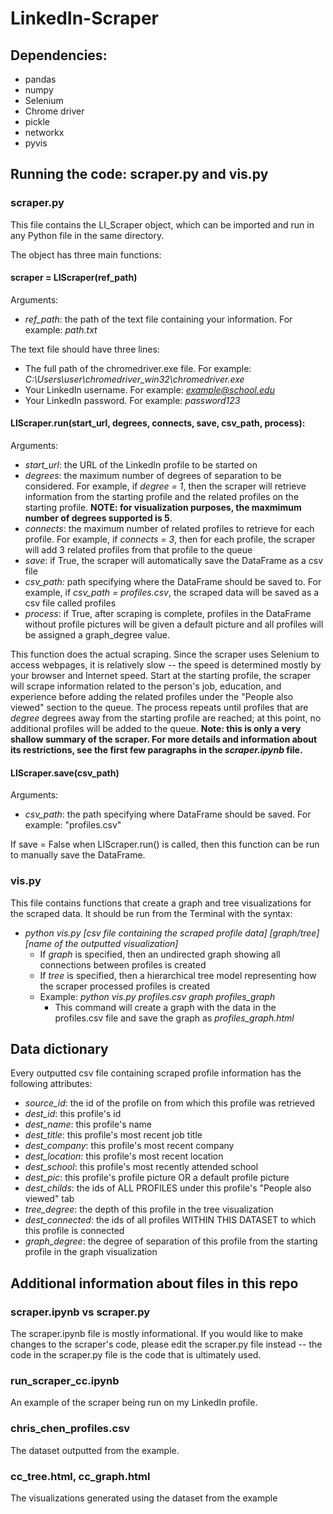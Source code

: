 # LinkedIn-Scraper


## Dependencies:
* pandas
* numpy
* Selenium
* Chrome driver
* pickle
* networkx
* pyvis

## Running the code: scraper.py and vis.py

### scraper.py
This file contains the LI_Scraper object, which can be imported and run in any Python file in the same directory.  

The object has three main functions:

#### scraper = LIScraper(ref_path)
Arguments:
+ *ref_path*: the path of the text file containing your information. For example: *path.txt*  
  
The text file should have three lines:
* The full path of the chromedriver.exe file. For example: *C:\Users\user\chromedriver_win32\chromedriver.exe*
* Your LinkedIn username. For example: *example@school.edu*
* Your LinkedIn password. For example: *password123*

#### LIScraper.run(start_url, degrees, connects, save, csv_path, process):
Arguments:
* *start_url*: the URL of the LinkedIn profile to be started on
* *degrees*: the maximum number of degrees of separation to be considered. For example, if *degree = 1*, then the scraper will
retrieve information from the starting profile and the related profiles on the starting profile. __NOTE: for visualization purposes, 
the maxmimum number of degrees supported is 5__.
* *connects*: the maximum number of related profiles to retrieve for each profile. For example, if *connects = 3*, then for each profile,
the scraper will add 3 related profiles from that profile to the queue
* *save*: if True, the scraper will automatically save the DataFrame as a csv file
* *csv_path:* path specifying where the DataFrame should be saved to. For example, if *csv_path = profiles.csv*, the scraped data
will be saved as a csv file called profiles
* *process*: if True, after scraping is complete, profiles in the DataFrame without profile pictures will be given a default
picture and all profiles will be assigned a graph_degree value.  

This function does the actual scraping. Since the scraper uses Selenium to access webpages, it is relatively slow -- the speed is determined mostly by your browser and Internet speed.
Start at the starting profile, the scraper will scrape information related to the person's job, education, and experience before
adding the related profiles under the "People also viewed" section to the queue. The process repeats until profiles that are *degree*
degrees away from the starting profile are reached; at this point, no additional profiles will be added to the queue. __Note: this is only 
a very shallow summary of the scraper. For more details and information about its restrictions, see the first few paragraphs in the *scraper.ipynb* file.__

#### LIScraper.save(csv_path)
Arguments:
* *csv_path*: the path specifying where DataFrame should be saved. For example: "profiles.csv"  
  
If save = False when LIScraper.run() is called, then this function can be run to manually save the DataFrame.  
  

### vis.py
This file contains functions that create a graph and tree visualizations for the scraped data. It should be run from the Terminal
with the syntax:
+ *python vis.py [csv file containing the scraped profile data] [graph/tree] [name of the outputted visualization]*  
  + If *graph* is specified, then an undirected graph showing all connections between profiles is created  
  + If *tree* is specified, then a hierarchical tree model representing how the scraper processed profiles is created  
  + Example: *python vis.py profiles.csv graph profiles_graph*
    + This command will create a graph with the data in the profiles.csv file and save the graph as *profiles_graph.html*
  

## Data dictionary
Every outputted csv file containing scraped profile information has the following attributes:
+ *source_id*: the id of the profile on from which this profile was retrieved
+ *dest_id*: this profile's id
+ *dest_name*: this profile's name
+ *dest_title*: this profile's most recent job title
+ *dest_company*: this profile's most recent company
+ *dest_location*: this profile's most recent location
+ *dest_school*: this profile's most recently attended school
+ *dest_pic*: this profile's profile picture OR a default profile picture
+ *dest_childs*: the ids of ALL PROFILES under this profile's "People also viewed" tab
+ *tree_degree*: the depth of this profile in the tree visualization
+ *dest_connected*: the ids of all profiles WITHIN THIS DATASET to which this profile is connected 
+ *graph_degree*: the degree of separation of this profile from the starting profile in the graph visualization

## Additional information about files in this repo

### scraper.ipynb vs scraper.py
The scraper.ipynb file is mostly informational. If you would like to make changes to the scraper's code, please edit the scraper.py file instead -- the code in the scraper.py file is the code that is ultimately used.

### run_scraper_cc.ipynb
An example of the scraper being run on my LinkedIn profile. 

### chris_chen_profiles.csv 
The dataset outputted from the example.

### cc_tree.html, cc_graph.html
The visualizations generated using the dataset from the example
